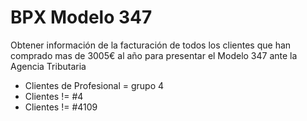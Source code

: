 # BPX Modelo 347

Obtener información de la facturación de todos los clientes que han comprado mas de 3005€ al año para presentar el Modelo 347 ante la Agencia Tributaria

- Clientes de Profesional = grupo 4
- Clientes != #4 
- Clientes != #4109
